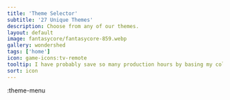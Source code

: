 ```yaml
---
title: 'Theme Selector'
subtitle: '27 Unique Themes'
description: Choose from any of our themes.
layout: default
image: fantasycore/fantasycore-859.webp
gallery: wondershed
tags: ['home']
icon: game-icons:tv-remote
tooltip: I have probably save so many production hours by basing my color schemes on theme-toggle. It's definitely created some opinionated choices. Some of the themes definitely need better consideration, especially regarding the dark mode. If you have a theme you are using and there is something bothing you about it, message me at silas@kindrobots.org
sort: icon
---
```


:theme-menu